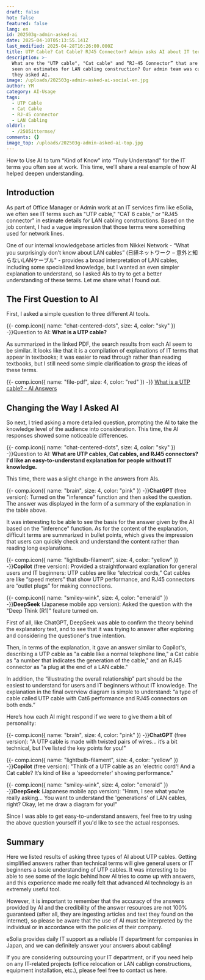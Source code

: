 ```yaml
---
draft: false
hot: false
featured: false
lang: en
id: 202503g-admin-asked-ai
date: 2025-04-10T05:13:55.141Z
last_modified: 2025-04-28T16:26:00.000Z
title: UTP Cable? Cat Cable? RJ45 Connector? Admin asks AI about IT terminology
description: >-
  What are the "UTP cable", "Cat cable" and “RJ-45 Connector” that are often
  seen on estimates for LAN cabling construction? Our admin team was curious, so
  they asked AI.
image: /uploads/202503g-admin-asked-ai-social-en.jpg
author: YM
category: AI-Usage
tags:
  - UTP Cable
  - Cat Cable
  - RJ-45 connector
  - LAN Cabling
oldUrl:
  - /2505ittermse/
comments: {}
image_top: /uploads/202503g-admin-asked-ai-top.jpg
---
```

How to Use AI to turn “Kind of Know” into “Truly Understand” for the IT terms you often see at work. This time, we’ll share a real example of how AI helped deepen understanding.

<!--more-->

## Introduction
As part of Office Manager or Admin work at an IT services firm like eSolia, we often see IT terms such as "UTP cable," "CAT 6 cable," or "RJ45 connector" in estimate details for LAN cabling constructions. Based on the job content, I had a vague impression that those terms were something used for network lines. 

One of our internal knowledgebase articles from Nikkei Network - “What you surprisingly don’t know about LAN cables” (日経ネットワーク – 意外と知らないLANケーブル" - provides a broad interpretation of LAN cables, including some specialized knowledge, but I wanted an even simpler explanation to understand, so I asked AIs to try to get a better understanding of these terms. Let me share what I found out. 

## The First Question to AI
First, I asked a simple question to three different AI tools. 

{{- comp.icon({ name: "chat-centered-dots", size: 4, color: "sky" }) -}}Question to AI: **What is a UTP cable?**

As summarized in the linked PDF, the search results from each AI seem to be similar. It looks like that it is a compilation of explanations of IT terms that appear in textbooks; it was easier to read through rather than reading textbooks, but I still need some simple clarification to grasp the ideas of these terms.

{{- comp.icon({ name: "file-pdf", size: 4, color: "red" }) -}}
[What is a UTP cable? - AI Answers](/uploads/excel-20250307-utpケーブルって何-aiの回答-en.pdf)

## Changing the Way I Asked AI
So next, I tried asking a more detailed question, prompting the AI to take the knowledge level of the audience into consideration. This time, the AI responses showed some noticeable differences. 

{{- comp.icon({ name: "chat-centered-dots", size: 4, color: "sky" }) -}}Question to AI: **What are UTP cables, Cat cables, and RJ45 connectors? I'd like an easy-to-understand explanation for people without IT knowledge.**

This time, there was a slight change in the answers from AIs. 

{{- comp.icon({ name: "brain", size: 4, color: "pink" }) -}}**ChatGPT** (free version): Turned on the "inference" function and then asked the question. The answer was displayed in the form of a summary of the explanation in the table above.

It was interesting to be able to see the basis for the answer given by the AI based on the "inference" function. As for the content of the explanation, difficult terms are summarized in bullet points, which gives the impression that users can quickly check and understand the content rather than reading long explanations. 

{{- comp.icon({ name: "lightbulb-filament", size: 4, color: "yellow" }) -}}**Copilot** (free version): Provided a straightforward explanation for general users and IT beginners: UTP cables are like “electrical cords,” Cat cables are like “speed meters” that show UTP performance, and RJ45 connectors are “outlet plugs” for making connections.  

{{- comp.icon({ name: "smiley-wink", size: 4, color: "emerald" }) -}}**DeepSeek** (Japanese mobile app version): Asked the question with the "Deep Think (R1)" feature turned on.  

First of all, like ChatGPT, DeepSeek was able to confirm the theory behind the explanatory text, and to see that it was trying to answer after exploring and considering the questioner's true intention. 

Then, in terms of the explanation, it gave an answer similar to Copilot's, describing a UTP cable as "a cable like a normal telephone line," a Cat cable as "a number that indicates the generation of the cable," and an RJ45 connector as "a plug at the end of a LAN cable." 

In addition, the “illustrating the overall relationship” part should be the easiest to understand for users and IT beginners without IT knowledge. The explanation in the final overview diagram is simple to understand: “a type of cable called UTP cable with Cat6 performance and RJ45 connectors on both ends.” 

Here’s how each AI might respond if we were to give them a bit of personality:

{{- comp.icon({ name: "brain", size: 4, color: "pink" }) -}}**ChatGPT** (free version): "A UTP cable is made with twisted pairs of wires... it’s a bit technical, but I’ve listed the key points for you!" 

{{- comp.icon({ name: "lightbulb-filament", size: 4, color: "yellow" }) -}}**Copilot** (free version): "Think of a UTP cable as an 'electric cord'! And a Cat cable? It’s kind of like a 'speedometer' showing performance." 

{{- comp.icon({ name: "smiley-wink", size: 4, color: "emerald" }) -}}**DeepSeek** (Japanese mobile app version): "Hmm, I see what you're really asking... You want to understand the 'generations' of LAN cables, right? Okay, let me draw a diagram for you!" 

Since I was able to get easy-to-understand answers, feel free to try using the above question yourself if you'd like to see the actual responses. 

## Summary
Here we listed results of asking three types of AI about UTP cables. Getting simplified answers rather than technical terms will give general users or IT beginners a basic understanding of UTP cables. It was interesting to be able to see some of the logic behind how AI tries to come up with answers, and this experience made me really felt that advanced AI technology is an extremely useful tool.  

However, it is important to remember that the accuracy of the answers provided by AI and the credibility of the answer resources are not 100% guaranteed (after all, they are ingesting articles and text they found on the internet), so please be aware that the use of AI must be interpreted by the individual or in accordance with the policies of their company.  

eSolia provides daily IT support as a reliable IT department for companies in Japan, and we can definitely answer your answers about cabling!  

If you are considering outsourcing your IT department, or if you need help on any IT-related projects (office relocation or LAN cablign constructions,  equipment installation, etc.), please feel free to contact us here.
